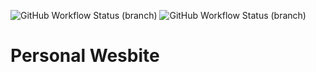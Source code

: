 ![GitHub Workflow Status (branch)](https://img.shields.io/github/workflow/status/KAHLYM/personal-website/Node.js/main?label=Node.js%20Build&logo=Node.js&style=flat-square)
![GitHub Workflow Status (branch)](https://img.shields.io/github/workflow/status/KAHLYM/personal-website/Node.js/main?label=Lint%20Check&logo=Sass&style=flat-square)

# Personal Wesbite